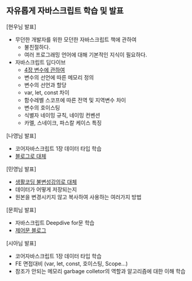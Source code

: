 ## 자유롭게 자바스크립트 학습 및 발표

[현우님 발표]

- 무던한 개발자를 위한 모던한 자바스크립트 책에 관하여
    - 불친절하다. 
    - 여러 프로그래밍 언어에 대해 기본적인 지식이 필요하다. 
- 자바스크립트 딥다이브 
    - <a href="https://velog.io/@untiring_dev/%EB%AA%A8%EB%8D%98%EC%9E%90%EB%B0%94%EC%8A%A4%ED%81%AC%EB%A6%BD%ED%8A%B8-Deep-Dive-Day1.-4%EC%9E%A5-%EB%B3%80%EC%88%98">4장 변수에 관하여</a>
    - 변수의 선언에 따른 메모리 정의
    - 변수의 선언과 할당
    - var, let, const 차이
    - 함수레벨 스코프에 따른 전역 및 지역변수 차이
    - 변수의 호이스팅
    - 식별자 네이밍 규칙, 네이밍 컨벤션
    - 카멜, 스네이크, 파스칼 케이스 특징 

[나영님 발표]
- 코어자바스크립트 1장 데이터 타입 학습
- <a href="https://velog.io/@mooongs/%EC%BD%94%EC%96%B4-%EC%9E%90%EB%B0%94%EC%8A%A4%ED%81%AC%EB%A6%BD%ED%8A%B8-01%EB%8D%B0%EC%9D%B4%ED%84%B0-%ED%83%80%EC%9E%85">블로그로 대체</a>

[민영님 발표]
- <a href="https://opentutorials.org/module/4075">생활코딩 불변성강의로 대체</a>
- 데이터가 어떻게 저장되는지 
- 원본을 변경시키지 않고 복사하여 사용하는 여러가지 방법

[문희님 발표]
- 자바스크립트 Deepdive for문 학습
- <a href="https://intrepidgeeks.com/tutorial/deep-dive-chapter-8-control-door">제어문 블로그</a>

[시아님 발표]
- 코어자바스크립트 1장 데이터 타입 학습
- FE 면접대비 (var, let, const, 호이스팅, Scope...)
- 참조가 안되는 메모리 garbage colletor의 역할과 알고리즘에 대한 이해 학습
